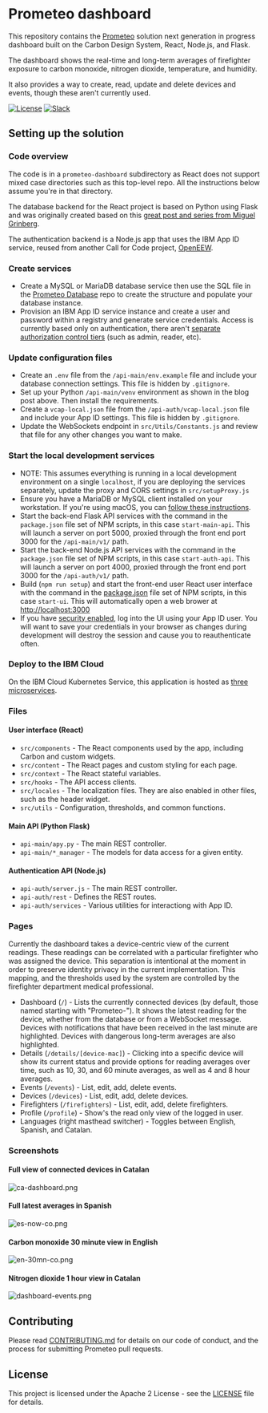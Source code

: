 # Prometeo dashboard

This repository contains the [Prometeo](https://github.com/Code-and-Response/Prometeo) solution next generation in progress dashboard built on the Carbon Design System, React, Node.js, and Flask.

The dashboard shows the real-time and long-term averages of firefighter exposure to carbon monoxide, nitrogen dioxide, temperature, and humidity.

It also provides a way to create, read, update and delete devices and events, though these aren't currently used.

[![License](https://img.shields.io/badge/License-Apache2-blue.svg)](https://www.apache.org/licenses/LICENSE-2.0) [![Slack](https://img.shields.io/badge/Join-Slack-blue)](https://callforcode.org/slack)

## Setting up the solution

### Code overview

The code is in a `prometeo-dashboard` subdirectory as React does not support mixed case directories such as this top-level repo. All the instructions below assume you're in that directory.

The database backend for the React project is based on Python using Flask and was originally created based on this [great post and series from Miguel Grinberg](https://blog.miguelgrinberg.com/post/how-to-create-a-react--flask-project).

The authentication backend is a Node.js app that uses the IBM App ID service, reused from another Call for Code project, [OpenEEW](https://github.com/openeew/openeew-dashboard).

### Create services

- Create a MySQL or MariaDB database service then use the SQL file in the [Prometeo Database](https://github.com/Call-for-Code/Prometeo-Database) repo to create the structure and populate your database instance.
- Provision an IBM App ID service instance and create a user and password within a registry and generate service credentials. Access is currently based only on authentication, there aren't [separate authorization control tiers](https://github.com/Call-for-Code/Prometeo-Dashboard/issues/24) (such as admin, reader, etc).

### Update configuration files

- Create an `.env` file from the `/api-main/env.example` file and include your database connection settings. This file is hidden by `.gitignore`.
- Set up your Python `/api-main/venv` environment as shown in the blog post above. Then install the requirements.
- Create a `vcap-local.json` file from the `/api-auth/vcap-local.json` file and include your App ID settings. This file is hidden by `.gitignore`.
- Update the WebSockets endpoint in `src/Utils/Constants.js` and review that file for any other changes you want to make.

### Start the local development services

- NOTE: This assumes everything is running in a local development environment on a single `localhost`, if you are deploying the services separately, update the proxy and CORS settings in `src/setupProxy.js`
- Ensure you have a MariaDB or MySQL client installed on your workstation. If you're using macOS, you can [follow these instructions](https://mariadb.com/kb/en/installing-mariadb-on-macos-using-homebrew/).
- Start the back-end Flask API services with the command in the `package.json` file set of NPM scripts, in this case `start-main-api`. This will launch a server on port 5000, proxied through the front end port 3000 for the `/api-main/v1/` path.
- Start the back-end Node.js API services with the command in the `package.json` file set of NPM scripts, in this case `start-auth-api`. This will launch a server on port 4000, proxied through the front end port 3000 for the `/api-auth/v1/` path.
- Build (`npm run setup`) and start the front-end user React user interface with the command in the [package.json](https://github.com/Call-for-Code/Prometeo-Dashboard/blob/master/prometeo-dashboard/package.json#L35) file set of NPM scripts, in this case `start-ui`. This will automatically open a web brower at [http://localhost:3000](http://localhost:3000)
- If you have [security enabled](https://github.com/Call-for-Code/Prometeo-Dashboard/blob/master/prometeo-dashboard/src/utils/Constants.js#L9), log into the UI using your App ID user. You will want to save your credentials in your browser as changes during development will destroy the session and cause you to reauthenticate often.

### Deploy to the IBM Cloud

On the IBM Cloud Kubernetes Service, this application is hosted as [three microservices](https://github.com/Call-for-Code/Prometeo-Dashboard/tree/master/prometeo-dashboard/k8s).

### Files

#### User interface (React)

- `src/components` - The React components used by the app, including Carbon and custom widgets.
- `src/content` - The React pages and custom styling for each page.
- `src/context` - The React stateful variables.
- `src/hooks` - The API access clients.
- `src/locales` - The localization files. They are also enabled in other files, such as the header widget.
- `src/utils` - Configuration, thresholds, and common functions.

#### Main API (Python Flask)

- `api-main/apy.py` - The main REST controller.
- `api-main/*_manager` - The models for data access for a given entity.

#### Authentication API (Node.js)

- `api-auth/server.js` - The main REST controller.
- `api-auth/rest` - Defines the REST routes.
- `api-auth/services` - Various utilities for interactiong with App ID.

### Pages

Currently the dashboard takes a device-centric view of the current readings. These readings can be correlated with a particular firefighter who was assigned the device. This separation is intentional at the moment in order to preserve identity privacy in the current implementation. This mapping, and the thresholds used by the system are controlled by the firefighter department medical professional.

- Dashboard (`/`) - Lists the currently connected devices (by default, those named starting with "Prometeo-"). It shows the latest reading for the device, whether from the database or from a WebSocket message. Devices with notifications that have been received in the last minute are highlighted. Devices with dangerous long-term averages are also highlighted.
- Details (`/details/[device-mac]`) - Clicking into a specific device will show its current status and provide options for reading averages over time, such as 10, 30, and 60 minute averages, as well as 4 and 8 hour averages.
- Events (`/events`) - List, edit, add, delete events.
- Devices (`/devices`) - List, edit, add, delete devices.
- Firefighters (`/firefighters`) - List, edit, add, delete firefighters.
- Profile (`/profile`) - Show's the read only view of the logged in user.
- Languages (right masthead switcher) - Toggles between English, Spanish, and Catalan.

### Screenshots

#### Full view of connected devices in Catalan

![ca-dashboard.png](/img/ca-dashboard.png)

#### Full latest averages in Spanish

![es-now-co.png](/img/es-now-co.png)

#### Carbon monoxide 30 minute view in English

![en-30mn-co.png](/img/en-30mn-co.png)

#### Nitrogen dioxide 1 hour view in Catalan

![dashboard-events.png](/img/ca-1hr-no2.png)

## Contributing

Please read [CONTRIBUTING.md](CONTRIBUTING.md) for details on our code of conduct, and the process for submitting Prometeo pull requests.

## License

This project is licensed under the Apache 2 License - see the [LICENSE](LICENSE) file for details.
